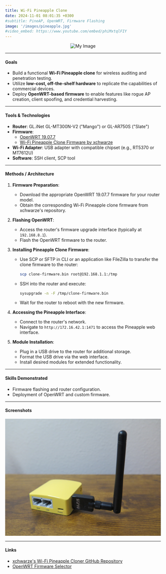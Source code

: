 ```yaml
---
title: Wi-Fi Pineapple Clone
date: 2024-11-01 08:01:35 +0300
#subtitle: PineAP, OpenWRT, Firmware Flashing
image: '/images/pineapple.jpg'
#video_embed: https://www.youtube.com/embed/phiMxtqlFIY
---
```


<p align="center">
  <img src="/images/pineapple.gif" alt="My Image" width="400">
</p>

---

####  **Goals**
- Build a functional **Wi-Fi Pineapple clone** for wireless auditing and penetration testing.
- Utilize **low-cost, off-the-shelf hardware** to replicate the capabilities of commercial devices.
- Deploy **OpenWRT-based firmware** to enable features like rogue AP creation, client spoofing, and credential harvesting.

---

####  **Tools & Technologies**
- **Router**: GL.iNet GL-MT300N-V2 ("Mango") or GL-AR750S ("Slate")
- **Firmware**:
  - [OpenWRT 19.07.7](https://firmware-selector.openwrt.org/)
  - [Wi-Fi Pineapple Clone Firmware by xchwarze](https://gitlab.com/xchwarze/wifi-pineapple-cloner-builds)
- **Wi-Fi Adapter**: USB adapter with compatible chipset (e.g., RT5370 or MT7612U)
- **Software**: SSH client, SCP tool

---

####  **Methods / Architecture**

1. **Firmware Preparation**:
   - Download the appropriate OpenWRT 19.07.7 firmware for your router model.
   - Obtain the corresponding Wi-Fi Pineapple clone firmware from xchwarze's repository.

2. **Flashing OpenWRT**:
   - Access the router's firmware upgrade interface (typically at `192.168.8.1`).
   - Flash the OpenWRT firmware to the router.

3. **Installing Pineapple Clone Firmware**:
   - Use SCP or SFTP in CLI or an application like FileZilla to transfer the clone firmware to the router:
     ```bash
     scp clone-firmware.bin root@192.168.1.1:/tmp
     ```
   - SSH into the router and execute:
     ```bash
     sysupgrade -n -F /tmp/clone-firmware.bin
     ```
   - Wait for the router to reboot with the new firmware.

4. **Accessing the Pineapple Interface**:
   - Connect to the router's network.
   - Navigate to `http://172.16.42.1:1471` to access the Pineapple web interface.

5. **Module Installation**:
   - Plug in a USB drive to the router for additional storage.
   - Format the USB drive via the web interface.
   - Install desired modules for extended functionality.

---

####  **Skills Demonstrated**
- Firmware flashing and router configuration.
- Deployment of OpenWRT and custom firmware.

<!-- 
- Setup of rogue access points and wireless auditing tools.
- Integration of USB storage for module management. 
-->

---

####  **Screenshots**
![Wi-Fi Pineappe Clone](/images/pineapple.jpg)
<!--![Pineapple Web Interface](assets/img/pineapple-interface.png)
![Module Installation](assets/img/pineapple-modules.png)
![Rogue AP Setup](assets/img/pineapple-rogue-ap.png) -->

---

####  **Links**
- [xchwarze's Wi-Fi Pineapple Cloner GitHub Repository](https://github.com/xchwarze/wifi-pineapple-cloner)
- [OpenWRT Firmware Selector](https://firmware-selector.openwrt.org/)

<!--
- [YouTube Tutorial: Build a $23 Wi-Fi Pineapple in 6 Minutes](https://www.youtube.com/watch?v=udnxagkSzoA)
- [Pineapple Cloning Tutorial by CyberSpacemanMike](https://cyberspacemanmike.com/2024/09/20/pineapple-cloning-tutorial-pt-1-hardware-and-firmware/)
-->